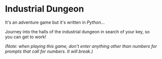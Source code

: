 # Industrial Dungeon
It's an adventure game but it's written in *Python*...

Journey into the halls of the industrial dungeon in search of your key, so you can get to work!

*(Note: when playing this game, don't enter anything other than numbers for prompts that call for numbers. It will break.)*
